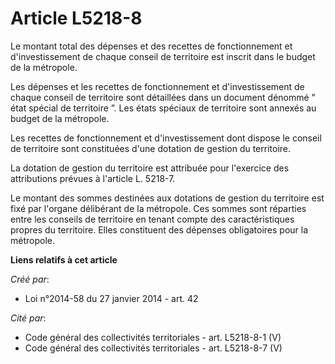 # Article L5218-8

Le montant total des dépenses et des recettes de fonctionnement et d'investissement de chaque conseil de territoire est
inscrit dans le budget de la métropole. 

Les dépenses et les recettes de fonctionnement et d'investissement de chaque conseil de territoire sont détaillées dans un
document dénommé " état spécial de territoire ”. Les états spéciaux de territoire sont annexés au budget de la métropole. 

Les recettes de fonctionnement et d'investissement dont dispose le conseil de territoire sont constituées d'une dotation de
gestion du territoire. 

La dotation de gestion du territoire est attribuée pour l'exercice des attributions prévues à l'article L. 5218-7. 

Le montant des sommes destinées aux dotations de gestion du territoire est fixé par l'organe délibérant de la métropole. Ces
sommes sont réparties entre les conseils de territoire en tenant compte des caractéristiques propres du territoire. Elles
constituent des dépenses obligatoires pour la métropole.

**Liens relatifs à cet article**

_Créé par_:

  - Loi n°2014-58 du 27 janvier 2014 - art. 42

_Cité par_:

  - Code général des collectivités territoriales - art. L5218-8-1 (V)
  - Code général des collectivités territoriales - art. L5218-8-7 (V)
